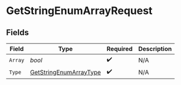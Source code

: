 # GetStringEnumArrayRequest


## Fields

| Field                                                                       | Type                                                                        | Required                                                                    | Description                                                                 |
| --------------------------------------------------------------------------- | --------------------------------------------------------------------------- | --------------------------------------------------------------------------- | --------------------------------------------------------------------------- |
| `Array`                                                                     | *bool*                                                                      | :heavy_check_mark:                                                          | N/A                                                                         |
| `Type`                                                                      | [GetStringEnumArrayType](../../models/operations/getstringenumarraytype.md) | :heavy_check_mark:                                                          | N/A                                                                         |
